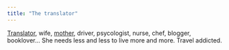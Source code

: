 ```yaml
---
title: "The translator"
---
```

[Translator](http://www.pricilafranz.com), wife, [mother](http://www.mentesabsorventes.com), driver, psycologist, nurse, chef, blogger, booklover… She needs less and less to live more and more. Travel addicted.
